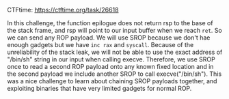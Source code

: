 CTFtime: https://ctftime.org/task/26618

In this challenge, the function epilogue does not return rsp to the base of the stack frame, and rsp will
point to our input buffer when we reach `ret`. So we can send any ROP payload. We will use SROP because
we don't hae enough gadgets but we have `inc rax` and `syscall`. Because of the unreliability of the stack leak,
we will not be able to use the exact address of "/bin/sh" string in our input when calling execve. Therefore,
we use SROP once to read a second ROP payload onto any known fixed location and in the second payload we include
another SROP to call execve("/bin/sh"). This was a nice challenge to learn about chaining SROP payloads together,
and exploiting binaries that have very limited gadgets for normal ROP.
